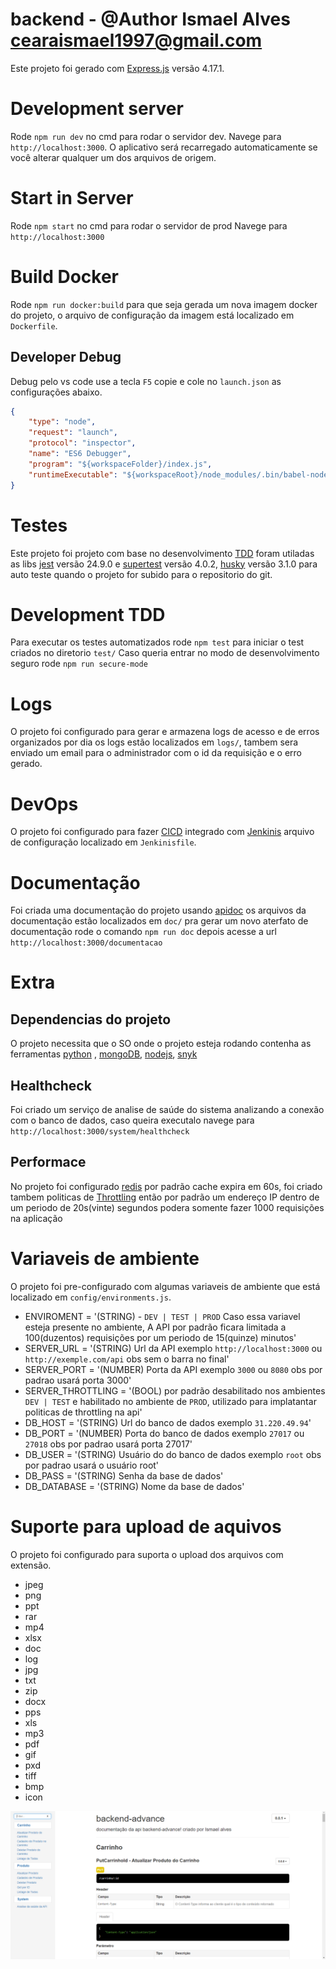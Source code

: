 # backend - @Author Ismael Alves <cearaismael1997@gmail.com>
Este projeto foi gerado com [Express.js](https://expressjs.com/pt-br/) versão 4.17.1.

# Development server
Rode `npm run dev` no cmd para rodar o servidor dev. Navege para `http://localhost:3000`. O aplicativo será recarregado automaticamente se você alterar qualquer um dos arquivos de origem.

# Start in Server
Rode `npm start` no cmd para rodar o servidor de prod Navege para `http://localhost:3000`

# Build Docker
Rode `npm run docker:build` para que seja gerada um nova imagem docker do projeto, o arquivo de configuração da imagem está  localizado em `Dockerfile`.

## Developer Debug
Debug pelo vs code use a tecla `F5` copie e cole no `launch.json` as configurações abaixo.
```json
{
    "type": "node",
    "request": "launch",
    "protocol": "inspector",
    "name": "ES6 Debugger",
    "program": "${workspaceFolder}/index.js",
    "runtimeExecutable": "${workspaceRoot}/node_modules/.bin/babel-node"
}
```

# Testes
Este projeto foi projeto com base no desenvolvimento [TDD](https://www.vector.com/int/en/lp/us/test-driven-development/?gclid=Cj0KCQiA_rfvBRCPARIsANlV66Nlrg_ef3hoOGlt4ZVr_Uzm-ZRGHjMYMFNZBa_NpIVgQy2XF9IAJY4aAnN1EALw_wcB) 
foram utiladas as libs [jest](https://jestjs.io/docs/en/getting-started) versão 24.9.0 e 
[supertest](https://www.npmjs.com/package/supertest) versão 4.0.2, [husky](https://www.npmjs.com/package/husky) versão 3.1.0
para auto teste quando o projeto for subido para o repositorio do git.

# Development TDD
Para executar os testes automatizados rode `npm test` para iniciar o test criados no diretorio `test/`
Caso queria entrar no modo de desenvolvimento seguro rode `npm run secure-mode`

# Logs
O projeto foi configurado para gerar e armazena logs de acesso e de erros organizados por dia
os logs estão localizados em `logs/`, tambem sera enviado um email para o administrador com
o id da requisição e o erro gerado.

# DevOps
O projeto foi configurado para fazer [CICD](https://medium.com/@nirespire/what-is-cicd-concepts-in-continuous-integration-and-deployment-4fe3f6625007) integrado com
[Jenkinis](https://www.jenkins.io/) arquivo de configuração localizado em `Jenkinisfile`.

# Documentação
Foi criada uma documentação do projeto usando [apidoc](https://apidocjs.com/#getting-started)
os arquivos da documentação estão localizados em `doc/` pra gerar um novo aterfato de documentação
rode o comando `npm run doc` depois acesse a url `http://localhost:3000/documentacao`

# Extra

## Dependencias do projeto
O projeto necessita que o SO onde o projeto esteja rodando contenha as ferramentas [python](https://www.python.org/)
, [mongoDB](https://www.mongodb.com/download-center/community), [nodejs](https://nodejs.org/en/), [snyk](https://snyk.io/)

## Healthcheck
Foi criado um serviço de analise de saúde do sistema analizando a conexão com o banco de dados, caso queira executalo
navege para `http://localhost:3000/system/healthcheck`

## Performace
No projeto foi configurado [redis](https://redis.io/) por padrão cache expira em 60s, foi criado tambem
politicas de [Throttling](https://www.progress.com/blogs/how-to-rate-limit-an-api-query-throttling-made-easy) então por padrão um endereço IP 
dentro de um periodo de 20s(vinte) segundos podera somente fazer 1000 requisições na aplicação

# Variaveis de ambiente
O projeto foi pre-configurado com algumas variaveis de ambiente que está localizado em `config/environments.js`.

- ENVIROMENT = '(STRING) - `DEV | TEST | PROD` Caso essa variavel esteja presente no ambiente, A API por padrão ficara limitada a 100(duzentos) requisições por um periodo de 15(quinze) minutos'
- SERVER_URL = '(STRING) Url da API exemplo `http://localhost:3000` ou `http://exemple.com/api` obs sem o barra no final'
- SERVER_PORT = '(NUMBER) Porta da API exemplo `3000` ou `8080` obs por padrao usará porta 3000'
- SERVER_THROTTLING = '(BOOL) por padrão desabilitado nos ambientes `DEV | TEST` e habilitado no ambiente de `PROD`, utilizado para implatantar politicas de throttling na api'
- DB_HOST = '(STRING) Url do banco de dados exemplo `31.220.49.94`'
- DB_PORT = '(NUMBER) Porta do banco de dados exemplo `27017` ou `27018` obs por padrao usará porta 27017'
- DB_USER = '(STRING) Usuário do do banco de dados exemplo `root` obs por padrao usará o usuário root'
- DB_PASS = '(STRING) Senha da base de dados'
- DB_DATABASE = '(STRING) Nome da base de dados'

# Suporte para upload de aquivos
O projeto foi configurado para suporta o upload dos arquivos com extensão.

- jpeg
- png
- ppt
- rar
- mp4
- xlsx
- doc
- log
- jpg
- txt
- zip
- docx
- pps
- xls
- mp3
- pdf
- gif
- pxd
- tiff
- bmp
- icon

![App UI](/backend/app.png)